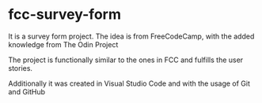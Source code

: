 # fcc-survey-form

It is a survey form project. The idea is from FreeCodeCamp, with the added knowledge from The Odin Project

The project is functionally similar to the ones in FCC and fulfills the user stories.

Additionally it was created in Visual Studio Code and with the usage of Git and GitHub
